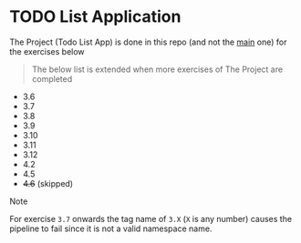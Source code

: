 # TODO List Application

The Project (Todo List App) is done in this repo (and not the [main](https://github.com/aritrabiswas2004/devops-with-kubernetes) one) for the exercises below

> The below list is extended when more exercises of The Project are completed

- 3.6
- 3.7
- 3.8
- 3.9
- 3.10
- 3.11
- 3.12
- 4.2
- 4.5
- ~~4.6~~ (skipped)

> [!NOTE]
> For exercise `3.7` onwards the tag name of `3.X` (`X` is any number) causes the pipeline to fail since it is not a valid namespace name. 
